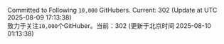 Committed to Following `10,000` GitHubers. Current: <!-- FOLLOWING_COUNT -->302<!-- FOLLOWING_COUNT --> (Update at UTC <!-- LAST_UPDATED -->2025-08-09 17:13:38<!-- LAST_UPDATED -->)<br>
致力于关注`10,000`个GitHuber。当前：<!-- FOLLOWING_COUNT -->302<!-- FOLLOWING_COUNT --> (更新于北京时间 <!-- LAST_UPDATED_CST -->2025-08-10 01:13:38<!-- LAST_UPDATED_CST -->)
